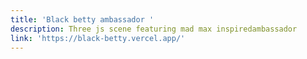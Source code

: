```yaml
---
title: 'Black betty ambassador '
description: Three js scene featuring mad max inspiredambassador
link: 'https://black-betty.vercel.app/'
---
```


